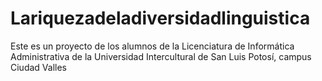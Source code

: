 # Lariquezadeladiversidadlinguistica
Este es un proyecto de los alumnos de la Licenciatura de Informática Administrativa de la Universidad Intercultural de San Luis Potosí, campus Ciudad Valles
